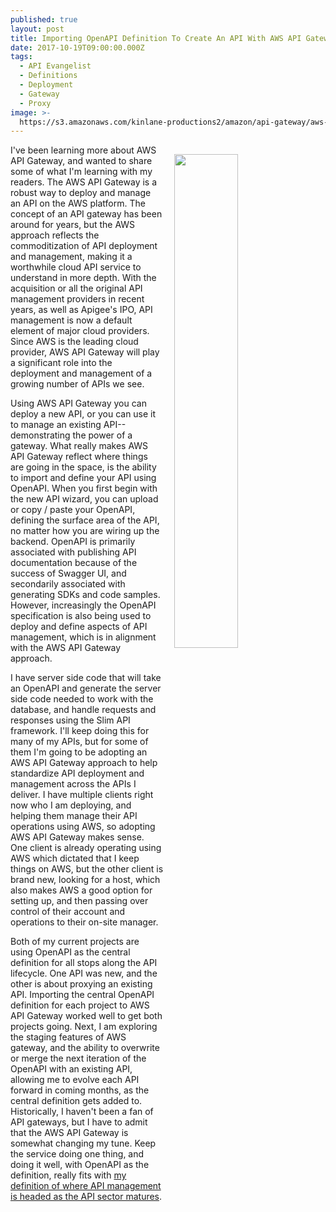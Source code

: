 ```yaml
---
published: true
layout: post
title: Importing OpenAPI Definition To Create An API With AWS API Gateway
date: 2017-10-19T09:00:00.000Z
tags:
  - API Evangelist
  - Definitions
  - Deployment
  - Gateway
  - Proxy
image: >-
  https://s3.amazonaws.com/kinlane-productions2/amazon/api-gateway/aws-api-gateway-create-new-api.png
---
```

<p><img src="https://s3.amazonaws.com/kinlane-productions2/amazon/api-gateway/aws-api-gateway-create-new-api.png" align="right" width="45%" style="padding: 15px;" /></p>I've been learning more about AWS API Gateway, and wanted to share some of what I'm learning with my readers. The AWS API Gateway is a robust way to deploy and manage an API on the AWS platform. The concept of an API gateway has been around for years, but the AWS approach reflects the commoditization of API deployment and management, making it a worthwhile cloud API service to understand in more depth. With the acquisition or all the original API management providers in recent years, as well as Apigee's IPO, API management is now a default element of major cloud providers. Since AWS is the leading cloud provider, AWS API Gateway will play a significant role into the deployment and management of a growing number of APIs we see.

Using AWS API Gateway you can deploy a new API, or you can use it to manage an existing API--demonstrating the power of a gateway. What really makes AWS API Gateway reflect where things are going in the space, is the ability to import and define your API using OpenAPI. When you first begin with the new API wizard, you can upload or copy / paste your OpenAPI, defining the surface area of the API, no matter how you are wiring up the backend. OpenAPI is primarily associated with publishing API documentation because of the success of Swagger UI, and secondarily associated with generating SDKs and code samples. However, increasingly the OpenAPI specification is also being used to deploy and define aspects of API management, which is in alignment with the AWS API Gateway approach.

I have server side code that will take an OpenAPI and generate the server side code needed to work with the database, and handle requests and responses using the Slim API framework. I'll keep doing this for many of my APIs, but for some of them I'm going to be adopting an AWS API Gateway approach to help standardize API deployment and management across the APIs I deliver. I have multiple clients right now who I am deploying, and helping them manage their API operations using AWS, so adopting AWS API Gateway makes sense. One client is already operating using AWS which dictated that I keep things on AWS, but the other client is brand new, looking for a host, which also makes AWS a good option for setting up, and then passing over control of their account and operations to their on-site manager.

Both of my current projects are using OpenAPI as the central definition for all stops along the API lifecycle. One API was new, and the other is about proxying an existing API. Importing the central OpenAPI definition for each project to AWS API Gateway worked well to get both projects going. Next, I am exploring the staging features of AWS gateway, and the ability to overwrite or merge the next iteration of the OpenAPI with an existing API, allowing me to evolve each API forward in coming months, as the central definition gets added to. Historically, I haven't been a fan of API gateways, but I have to admit that the AWS API Gateway is somewhat changing my tune. Keep the service doing one thing, and doing it well, with OpenAPI as the definition, really fits with [my definition of where API management is headed as the API sector matures](http://apievangelist.com/2017/10/16/the-basics-of-api-management/).
